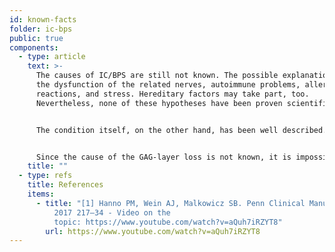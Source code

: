 ```yaml
---
id: known-facts
folder: ic-bps
public: true
components:
  - type: article
    text: >-
      The causes of IC/BPS are still not known. The possible explanations are
      the dysfunction of the related nerves, autoimmune problems, allergic
      reactions, and stress. Hereditary factors may take part, too.
      Nevertheless, none of these hypotheses have been proven scientifically.


      The condition itself, on the other hand, has been well described.[1] The symptoms occur because of the inadequate status of the mucosa of the bladder and the upper part of the urethra. The healthy superficial mucus layer of the mucosa – which consists of glucose-amino-glycan or GAG – prevents salts, acids and other metabolic products (being present in the urine naturally) getting into the deeper layers of the bladder wall, and irritating the sub-mucosal pain receptors. In IC/BPS, this GAG-layer is damaged and enables the compounds described above to reach the receptors. This results in a sterile inflammation – in which there is no bacteria present – which can spread to the deeper layers of the bladder wall, too, and leads to an increased amount of mast cells. These cells produce histamine, which increases the pain. The constant irritation raises the number of pain receptors, which makes the symptoms worse. If the inflammation persists for years, other elements of the connective tissues build up in the edematous tissue, which makes the bladder wall lose its elastic properties. At the end of this process, an end-stage bladder can develop (a rigid bladder with very low capacity), which is an irreversible condition. The thick and rigid bladder wall slowly compresses the ureters, and as a consequence, kidney failure may appear.


      Since the cause of the GAG-layer loss is not known, it is impossible to prevent IC/BPS. Moreover, there is no therapy available which cures the condition for good. The early diagnosis and the proper treatment can stop the progression of IC/BPS.
    title: ""
  - type: refs
    title: References
    items:
      - title: "[1] Hanno PM, Wein AJ, Malkowicz SB. Penn Clinical Manual of Urology
          2017 217–34 - Video on the
          topic: https://www.youtube.com/watch?v=aQuh7iRZYT8"
        url: https://www.youtube.com/watch?v=aQuh7iRZYT8
---
```

